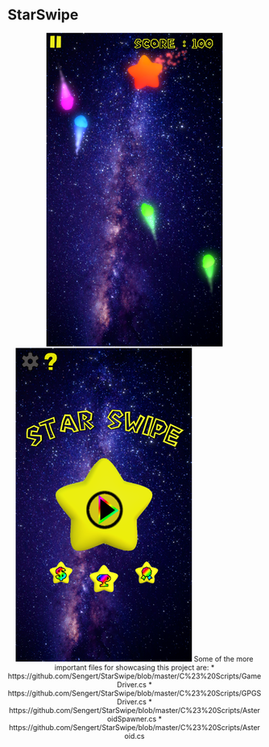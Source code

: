 # StarSwipe

<p align="center">
  <img src="https://github.com/Sengert/StarSwipe/blob/master/Screenshot_Game.png" width="350" title="hover text">
  <img src="https://github.com/Sengert/StarSwipe/blob/master/Screenshot_Menu.png" width="350" alt="accessibility text">
  Some of the more important files for showcasing this project are:
  * https://github.com/Sengert/StarSwipe/blob/master/C%23%20Scripts/GameDriver.cs
  * https://github.com/Sengert/StarSwipe/blob/master/C%23%20Scripts/GPGSDriver.cs
  * https://github.com/Sengert/StarSwipe/blob/master/C%23%20Scripts/AsteroidSpawner.cs
  * https://github.com/Sengert/StarSwipe/blob/master/C%23%20Scripts/Asteroid.cs
  
</p>
